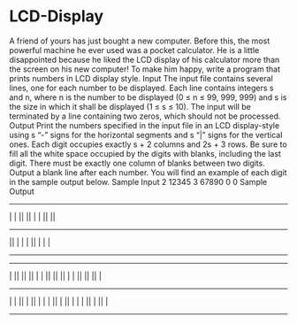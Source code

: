 # LCD-Display
A friend of yours has just bought a new computer. Before this, the most powerful
machine he ever used was a pocket calculator. He is a little disappointed because he
liked the LCD display of his calculator more than the screen on his new computer! To
make him happy, write a program that prints numbers in LCD display style.
Input
The input file contains several lines, one for each number to be displayed. Each line
contains integers s and n, where n is the number to be displayed (0 ≤ n ≤ 99, 999, 999)
and s is the size in which it shall be displayed (1 ≤ s ≤ 10). The input will be terminated
by a line containing two zeros, which should not be processed.
Output
Print the numbers specified in the input file in an LCD display-style using s “-” signs
for the horizontal segments and s “|” signs for the vertical ones. Each digit occupies
exactly s + 2 columns and 2s + 3 rows. Be sure to fill all the white space occupied by
the digits with blanks, including the last digit. There must be exactly one column of
blanks between two digits.
Output a blank line after each number. You will find an example of each digit in the
sample output below.
Sample Input
2 12345
3 67890
0 0
Sample Output
-- -- --
| | || ||
| | || ||
-- -- -- --
|| | | |
|| | | |
-- -- --
--- --- --- --- ---
| || || || |
| || || || |
| || || || |
--- --- ---
| | || | || |
| | || | || |
| | || | || |
--- --- --- ---

